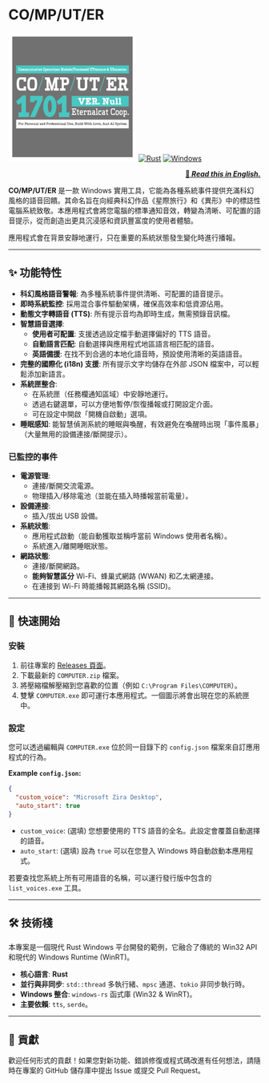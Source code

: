 # CO/MP/UT/ER
![logo](Assets/256h/256.png) 
[![Rust](https://img.shields.io/badge/language-Rust-orange.svg)](https://www.rust-lang.org/)
[![Windows](https://img.shields.io/badge/platform-Windows-0078D6.svg)](https://www.microsoft.com/windows/)

<div align="right"><strong><a href="README.md">📄 <em>Read this in English.</em></a></strong></div>

**CO/MP/UT/ER** 是一款 Windows 實用工具，它能為各種系統事件提供充滿科幻風格的語音回饋。其命名旨在向經典科幻作品《星際旅行》和《異形》中的標誌性電腦系統致敬。本應用程式會將您電腦的標準通知音效，轉變為清晰、可配置的語音提示，從而創造出更具沉浸感和資訊豐富度的使用者體驗。

應用程式會在背景安靜地運行，只在重要的系統狀態發生變化時進行播報。

---

## ✨ 功能特性

- **科幻風格語音警報**: 為多種系統事件提供清晰、可配置的語音提示。
- **即時系統監控**: 採用混合事件驅動架構，確保高效率和低資源佔用。
- **動態文字轉語音 (TTS)**: 所有提示音均為即時生成，無需預錄音訊檔。
- **智慧語音選擇**:
    - **使用者可配置**: 支援透過設定檔手動選擇偏好的 TTS 語音。
    - **自動語言匹配**: 自動選擇與應用程式地區語言相匹配的語音。
    - **英語備援**: 在找不到合適的本地化語音時，預設使用清晰的英語語音。
- **完整的國際化 (i18n) 支援**: 所有提示文字均儲存在外部 JSON 檔案中，可以輕鬆添加新語言。
- **系統匣整合**:
    - 在系統匣（任務欄通知區域）中安靜地運行。
    - 透過右鍵選單，可以方便地暫停/恢復播報或打開設定介面。
    - 可在設定中開啟「開機自啟動」選項。
- **睡眠感知**: 能智慧偵測系統的睡眠與喚醒，有效避免在喚醒時出現「事件風暴」（大量無用的設備連接/斷開提示）。

### 已監控的事件
- **電源管理**:
    - 連接/斷開交流電源。
    - 物理插入/移除電池（並能在插入時播報當前電量）。
- **設備連接**:
    - 插入/拔出 USB 設備。
- **系統狀態**:
    - 應用程式啟動（能自動獲取並稱呼當前 Windows 使用者名稱）。
    - 系統進入/離開睡眠狀態。
- **網路狀態**:
    - 連接/斷開網路。
    - **能夠智慧區分** Wi-Fi、蜂巢式網路 (WWAN) 和乙太網連接。
    - 在連接到 Wi-Fi 時能播報其網路名稱 (SSID)。

---

## 🚀 快速開始

### 安裝
1.  前往專案的 [Releases 頁面](https://github.com/ECeternalcat/CO-MP-UT-ER/releases)。
2.  下載最新的 `COMPUTER.zip` 檔案。
3.  將壓縮檔解壓縮到您喜歡的位置（例如 `C:\Program Files\COMPUTER`）。
4.  雙擊 `COMPUTER.exe` 即可運行本應用程式。一個圖示將會出現在您的系統匣中。

### 設定
您可以透過編輯與 `COMPUTER.exe` 位於同一目錄下的 `config.json` 檔案來自訂應用程式的行為。

**Example `config.json`:**
```json
{
  "custom_voice": "Microsoft Zira Desktop",
  "auto_start": true
}
```
- `custom_voice`: (選填) 您想要使用的 TTS 語音的全名。此設定會覆蓋自動選擇的語音。
- `auto_start`: (選填) 設為 `true` 可以在您登入 Windows 時自動啟動本應用程式。

若要查找您系統上所有可用語音的名稱，可以運行發行版中包含的 `list_voices.exe` 工具。

---

## 🛠️ 技術棧

本專案是一個現代 Rust Windows 平台開發的範例，它融合了傳統的 Win32 API 和現代的 Windows Runtime (WinRT)。

- **核心語言**: **Rust**
- **並行與非同步**: `std::thread` 多執行緒、`mpsc` 通道、`tokio` 非同步執行時。
- **Windows 整合**: `windows-rs` 函式庫 (Win32 & WinRT)。
- **主要依賴**: `tts`, `serde`。

---

## 🤝 貢獻

歡迎任何形式的貢獻！如果您對新功能、錯誤修復或程式碼改進有任何想法，請隨時在專案的 GitHub 儲存庫中提出 Issue 或提交 Pull Request。
